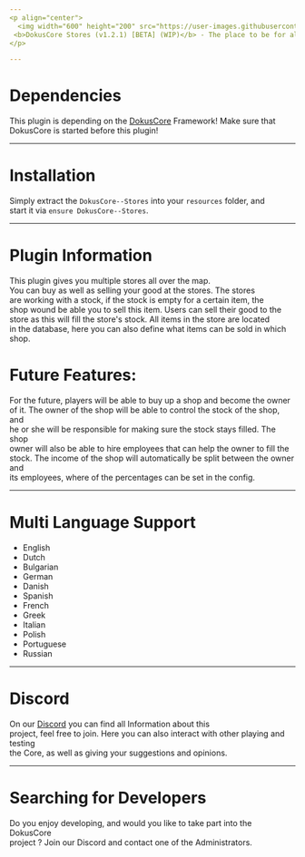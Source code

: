 ```yaml
---
<p align="center">
  <img width="600" height="200" src="https://user-images.githubusercontent.com/49053928/111937011-2e9b8080-8ac7-11eb-914a-a0d94380d611.gif"><br>
 <b>DokusCore Stores (v1.2.1) [BETA] (WIP)</b> - The place to be for all your goods!.
</p>

---
```

# Dependencies
This plugin is depending on the [DokusCore](https://github.com/dokucore) Framework!
Make sure that DokusCore is started before this plugin!

---
# Installation
Simply extract the `DokusCore--Stores` into your `resources` folder, and <br>
start it via `ensure DokusCore--Stores`.

---
# Plugin Information
This plugin gives you multiple stores all over the map.<br>
You can buy as well as selling your good at the stores. The stores<br>
are working with a stock, if the stock is empty for a certain item, the<br>
shop wound be able you to sell this item. Users can sell their good to the<br>
store as this will fill the store's stock. All items in the store are located<br>
in the database, here you can also define what items can be sold in which shop.<br>

# Future Features:
For the future, players will be able to buy up a shop and become the owner<br>
of it. The owner of the shop will be able to control the stock of the shop, and<br>
he or she will be responsible for making sure the stock stays filled. The shop<br>
owner will also be able to hire employees that can help the owner to fill the<br>
stock. The income of the shop will automatically be split between the owner and<br>
its employees, where of the percentages can be set in the config.

---
# Multi Language Support
  - English
  - Dutch
  - Bulgarian
  - German
  - Danish
  - Spanish
  - French
  - Greek
  - Italian
  - Polish
  - Portuguese
  - Russian

---
# Discord
On our [Discord](https://discord.io/dokuscore) you can find all Information about this<br>
project, feel free to join. Here you can also interact with other playing and testing<br>
the Core, as well as giving your suggestions and opinions.

---
# Searching for Developers
Do you enjoy developing, and would you like to take part into the DokusCore<br>
project ? Join our Discord and contact one of the Administrators.
